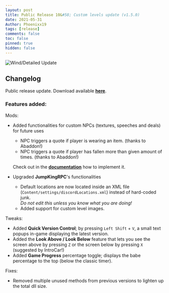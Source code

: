 ```yaml
---
layout: post
title: Public Release 10&#58; Custom levels update (v1.5.0)
date: 2021-05-31
Author: Phoenixx19
tags: [release]
comments: false
toc: false
pinned: true
hidden: false
---
```


![Wind/Detailed Update](https://github.com/Phoenixx19/JumpKingPlus/raw/www/images/Banner150.png)

## Changelog

Public release update.
Download available [**here**](https://github.com/Phoenixx19/JumpKingPlus/releases/tag/v1.5.0). <!-- more -->

### Features added:
Mods:
- Added functionalities for custom NPCs (textures, speeches and deals) for future uses
    - NPC triggers a quote if player is wearing an item. (thanks to Abaddon!)
    - NPC triggers a quote if player has fallen more than given amount of times. (thanks to Abaddon!)
    
    Check out in the [**documentation**](https://phoenixx19.github.io/JumpKingPlus/workshop/documentation/#npcs) how to implement it.
- Upgraded **JumpKingRPC**'s functionalities
    - Default locations are now located inside an XML file (`Content/settings/discordLocations.xml`) instead of hard-coded junk. <br>_Do not edit this unless you know what you are doing!_
    - Added support for custom level images.

Tweaks:
- Added __Quick Version Control__; by pressing `Left Shift` + `V`, a small text popups in-game displaying the latest version.
- Added the __Look Above / Look Below__ feature that lets you see the screen above by pressing `Z` or the screen below by pressing `X` (suggested by IntroCar!)
- Added __Game Progress__ percentage toggle; displays the babe percentage to the top (below the classic timer).

Fixes:

- Removed multiple unused methods from previous versions to lighten up the total dll size.